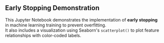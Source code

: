 ## Early Stopping Demonstration

This Jupyter Notebook demonstrates the implementation of **early stopping** in machine learning training to prevent overfitting.  
It also includes a visualization using Seaborn's `scatterplot()` to plot feature relationships with color-coded labels.

